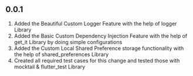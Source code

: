## 0.0.1

1. Added the Beautiful Custom Logger Feature with the help of logger Library
2. Added the Basic Custom Dependency Injection Feature with the help of get_it Library by doing simple configurations
3. Added the Custom Local Shared Preference storage functionality with the help of shared_preferences Library
4. Created all required test cases for this change and tested those with mocktail & flutter_test Library
